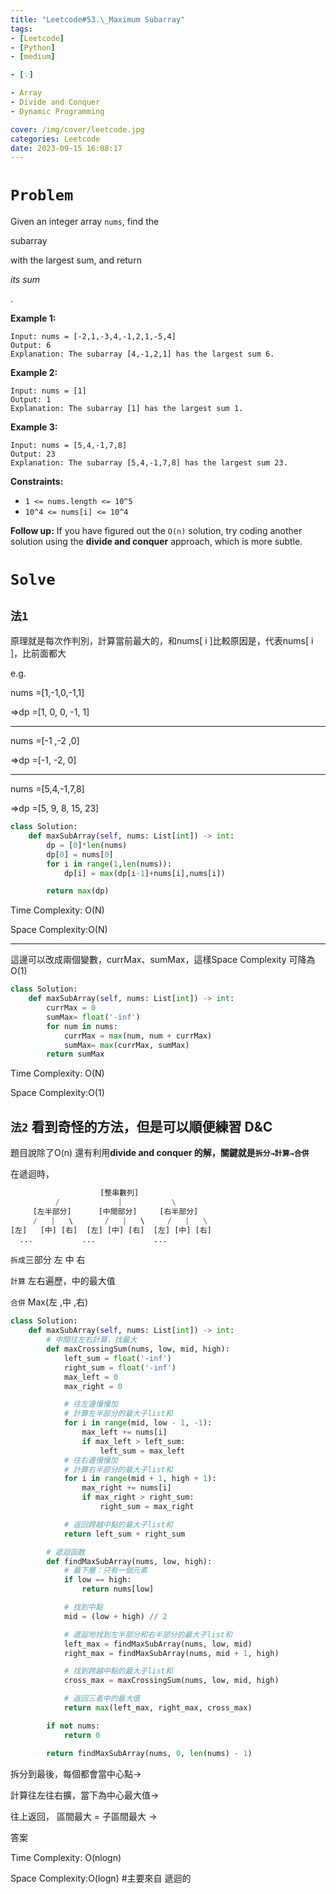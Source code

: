 ```yaml
---
title: "Leetcode#53.\_Maximum Subarray"
tags:
- [Leetcode]
- [Python]
- [medium]

- [💡]

- Array
- Divide and Conquer
- Dynamic Programming

cover: /img/cover/leetcode.jpg
categories: Leetcode
date: 2023-09-15 16:08:17
---
```


# `Problem`

Given an integer array `nums`, find the

subarray

with the largest sum, and return

*its sum*

.

**Example 1:**

```
Input: nums = [-2,1,-3,4,-1,2,1,-5,4]
Output: 6
Explanation: The subarray [4,-1,2,1] has the largest sum 6.

```

**Example 2:**

```
Input: nums = [1]
Output: 1
Explanation: The subarray [1] has the largest sum 1.

```

**Example 3:**

```
Input: nums = [5,4,-1,7,8]
Output: 23
Explanation: The subarray [5,4,-1,7,8] has the largest sum 23.

```

**Constraints:**

- `1 <= nums.length <= 10^5`
- `10^4 <= nums[i] <= 10^4`

**Follow up:** If you have figured out the `O(n)` solution, try coding another solution using the **divide and conquer** approach, which is more subtle.

# `Solve`

## `法1`

原理就是每次作判別，計算當前最大的，和nums[ i ]比較原因是，代表nums[ i ]，比前面都大

e.g.

nums =[1,-1,0,-1,1]

⇒dp =[1, 0, 0, -1, 1]

---

nums =[-1 ,-2 ,0]

⇒dp =[-1, -2, 0]

---

nums =[5,4,-1,7,8]

⇒dp =[5, 9, 8, 15, 23]

```python
class Solution:
    def maxSubArray(self, nums: List[int]) -> int:
        dp = [0]*len(nums)
        dp[0] = nums[0]
        for i in range(1,len(nums)):
            dp[i] = max(dp[i-1]+nums[i],nums[i])

        return max(dp)
```

Time Complexity: O(N)

Space Complexity:O(N)

---

這邊可以改成兩個變數，currMax、sumMax，這樣Space Complexity 可降為O(1)

```python
class Solution:
    def maxSubArray(self, nums: List[int]) -> int:
        currMax = 0
        sumMax= float('-inf')
        for num in nums:
            currMax = max(num, num + currMax)
            sumMax= max(currMax, sumMax)
        return sumMax
```

Time Complexity: O(N)

Space Complexity:O(1)

## `法2` 看到奇怪的方法，但是可以順便練習 D&C

題目說除了O(n) 還有利用**divide and conquer 的解，關鍵就是`拆分→計算→合併`**

在遞迴時，

```python
                    [整串數列]
          /             |           \
     [左半部分]      [中間部分]     [右半部分]
     /   |   \       /   |   \     /   |   \
[左]   [中] [右]  [左] [中] [右]  [左] [中] [右]
  ...           ...             ...
```

`拆成`三部分 左 中 右

`計算` 左右遍歷，中的最大值

`合併` Max(左 ,中 ,右)

```python
class Solution:
    def maxSubArray(self, nums: List[int]) -> int:
        # 中間往左右計算，找最大
        def maxCrossingSum(nums, low, mid, high):
            left_sum = float('-inf')
            right_sum = float('-inf')
            max_left = 0
            max_right = 0

            # 往左邊慢慢加
            # 計算左半部分的最大子list和
            for i in range(mid, low - 1, -1):
                max_left += nums[i]
                if max_left > left_sum:
                    left_sum = max_left
            # 往右邊慢慢加
            # 計算右半部分的最大子list和
            for i in range(mid + 1, high + 1):
                max_right += nums[i]
                if max_right > right_sum:
                    right_sum = max_right

            # 返回跨越中點的最大子list和
            return left_sum + right_sum

        # 遞迴函数
        def findMaxSubArray(nums, low, high):
            # 最下層：只有一個元素
            if low == high:
                return nums[low]

            # 找到中點
            mid = (low + high) // 2

            # 遞迴地找到左半部分和右半部分的最大子list和
            left_max = findMaxSubArray(nums, low, mid)
            right_max = findMaxSubArray(nums, mid + 1, high)

            # 找到跨越中點的最大子list和
            cross_max = maxCrossingSum(nums, low, mid, high)

            # 返回三者中的最大值
            return max(left_max, right_max, cross_max)

        if not nums:
            return 0

        return findMaxSubArray(nums, 0, len(nums) - 1)
```

拆分到最後，每個都會當中心點→

計算往左往右擴，當下為中心最大值→

往上返回， 區間最大 = 子區間最大 →

答案

Time Complexity: O(nlogn)

Space Complexity:O(logn) #主要來自 遞迴的